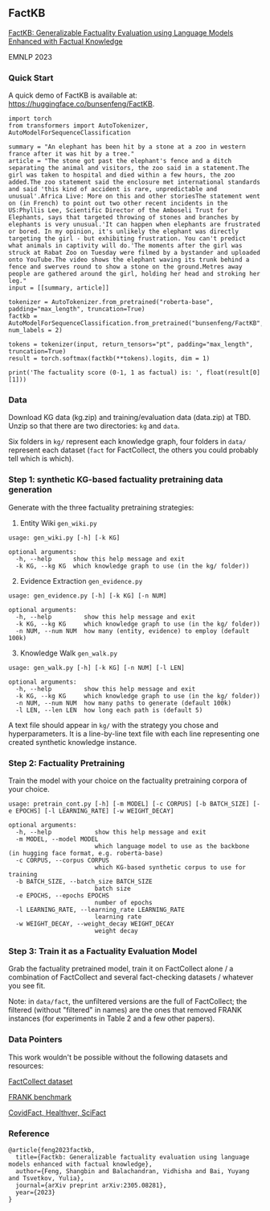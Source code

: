 ## FactKB

[FactKB: Generalizable Factuality Evaluation using Language Models Enhanced with Factual Knowledge](https://arxiv.org/abs/2305.08281)

EMNLP 2023

### Quick Start

A quick demo of FactKB is available at: https://huggingface.co/bunsenfeng/FactKB.

```
import torch
from transformers import AutoTokenizer, AutoModelForSequenceClassification

summary = "An elephant has been hit by a stone at a zoo in western france after it was hit by a tree."
article = "The stone got past the elephant's fence and a ditch separating the animal and visitors, the zoo said in a statement.The girl was taken to hospital and died within a few hours, the zoo added.The zoo statement said the enclosure met international standards and said 'this kind of accident is rare, unpredictable and unusual'.Africa Live: More on this and other storiesThe statement went on (in French) to point out two other recent incidents in the US:Phyllis Lee, Scientific Director of the Amboseli Trust for Elephants, says that targeted throwing of stones and branches by elephants is very unusual.'It can happen when elephants are frustrated or bored. In my opinion, it's unlikely the elephant was directly targeting the girl - but exhibiting frustration. You can't predict what animals in captivity will do.'The moments after the girl was struck at Rabat Zoo on Tuesday were filmed by a bystander and uploaded onto YouTube.The video shows the elephant waving its trunk behind a fence and swerves round to show a stone on the ground.Metres away people are gathered around the girl, holding her head and stroking her leg."
input = [[summary, article]]

tokenizer = AutoTokenizer.from_pretrained("roberta-base", padding="max_length", truncation=True)
factkb = AutoModelForSequenceClassification.from_pretrained("bunsenfeng/FactKB", num_labels = 2)

tokens = tokenizer(input, return_tensors="pt", padding="max_length", truncation=True)
result = torch.softmax(factkb(**tokens).logits, dim = 1)

print('The factuality score (0-1, 1 as factual) is: ', float(result[0][1]))
```

### Data

Download KG data (kg.zip) and training/evaluation data (data.zip) at TBD. Unzip so that there are two directories: `kg` and `data`.

Six folders in `kg/` represent each knowledge graph, four folders in `data/` represent each dataset (`fact` for FactCollect, the others you could probably tell which is which).

### Step 1: synthetic KG-based factuality pretraining data generation

Generate with the three factuality pretraining strategies:

1) Entity Wiki `gen_wiki.py`

```
usage: gen_wiki.py [-h] [-k KG]

optional arguments:
  -h, --help      show this help message and exit
  -k KG, --kg KG  which knowledge graph to use (in the kg/ folder))
```

2) Evidence Extraction `gen_evidence.py`

```
usage: gen_evidence.py [-h] [-k KG] [-n NUM]

optional arguments:
  -h, --help         show this help message and exit
  -k KG, --kg KG     which knowledge graph to use (in the kg/ folder))
  -n NUM, --num NUM  how many (entity, evidence) to employ (default 100k)
```

3) Knowledge Walk `gen_walk.py`

```
usage: gen_walk.py [-h] [-k KG] [-n NUM] [-l LEN]

optional arguments:
  -h, --help         show this help message and exit
  -k KG, --kg KG     which knowledge graph to use (in the kg/ folder))
  -n NUM, --num NUM  how many paths to generate (default 100k)
  -l LEN, --len LEN  how long each path is (default 5)
```

A text file should appear in `kg/` with the strategy you chose and hyperparameters. It is a line-by-line text file with each line representing one created synthetic knowledge instance.

### Step 2: Factuality Pretraining

Train the model with your choice on the factuality pretraining corpora of your choice.

```
usage: pretrain_cont.py [-h] [-m MODEL] [-c CORPUS] [-b BATCH_SIZE] [-e EPOCHS] [-l LEARNING_RATE] [-w WEIGHT_DECAY]

optional arguments:
  -h, --help            show this help message and exit
  -m MODEL, --model MODEL
                        which language model to use as the backbone (in hugging face format, e.g. roberta-base)
  -c CORPUS, --corpus CORPUS
                        which KG-based synthetic corpus to use for training
  -b BATCH_SIZE, --batch_size BATCH_SIZE
                        batch size
  -e EPOCHS, --epochs EPOCHS
                        number of epochs
  -l LEARNING_RATE, --learning_rate LEARNING_RATE
                        learning rate
  -w WEIGHT_DECAY, --weight_decay WEIGHT_DECAY
                        weight decay
```

### Step 3: Train it as a Factuality Evaluation Model

Grab the factuality pretrained model, train it on FactCollect alone / a combination of FactCollect and several fact-checking datasets / whatever you see fit.

Note: in `data/fact`, the unfiltered versions are the full of FactCollect; the filtered (without "filtered" in names) are the ones that removed FRANK instances (for experiments in Table 2 and a few other papers).

### Data Pointers

This work wouldn't be possible without the following datasets and resources:

[FactCollect dataset](https://aclanthology.org/2022.naacl-main.236/)

[FRANK benchmark](https://arxiv.org/abs/2104.13346)

[CovidFact, Healthver, SciFact](https://arxiv.org/abs/2112.01640)

### Reference

```
@article{feng2023factkb,
  title={Factkb: Generalizable factuality evaluation using language models enhanced with factual knowledge},
  author={Feng, Shangbin and Balachandran, Vidhisha and Bai, Yuyang and Tsvetkov, Yulia},
  journal={arXiv preprint arXiv:2305.08281},
  year={2023}
}
```
